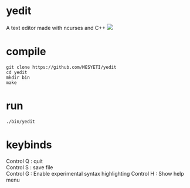 # yedit
A text editor made with ncurses and C++
<img src="https://server.mesyeti.uk/pictures/yedit7.png">
# compile
```
git clone https://github.com/MESYETI/yedit
cd yedit
mkdir bin
make
```
# run
```
./bin/yedit
```
# keybinds
Control Q : quit<br>
Control S : save file<br>
Control G : Enable experimental syntax highlighting
Control H : Show help menu
